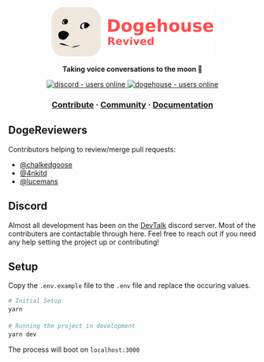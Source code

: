 <a href="https://dogehouse.online">
    <p align="center">
        <img height=100 src="public/banner.png"/>
    </p>
</a>
<p align="center">
  <strong>Taking voice conversations to the moon 🚀</strong>
</p>
<p align="center">
  <a href="https://discord.gg/t3NvdprFFP">
    <img src="https://img.shields.io/discord/819404956259057714?style=for-the-badge" alt="discord - users online" />
  </a>
  <a href="https://dogehouse.online">
    <img src="https://img.shields.io/endpoint?color=FD4D4D&style=for-the-badge&url=https%3A%2F%2Fapi.dogehouse.online%2Fshields" alt="dogehouse - users online" />
  </a>
</p>

<h3 align="center">
  <a href="https://github.com/dogehousetv">Contribute</a>
  <span> · </span>
  <a href="https://discord.gg/t3NvdprFFP">Community</a>
  <span> · </span>
  <a href="https://github.com/dogehousetv">Documentation</a>
</h3>

## DogeReviewers

Contributors helping to review/merge pull requests:

- [@chalkedgoose](https://github.com/chalkedgoose)
- [@4nkitd](https://github.com/4nkitd)
- [@lucemans](https://github.com/lucemans)

## Discord

Almost all development has been on the [DevTalk](https://discord.gg/t3NvdprFFP) discord server. Most of the contributers are contactable through here. Feel free to reach out if you need any help setting the project up or contributing!

## Setup

Copy the `.env.example` file to the `.env` file and replace the occuring values.

```bash
# Initial Setup
yarn

# Running the project in development
yarn dev
```

The process will boot on `localhost:3000`
